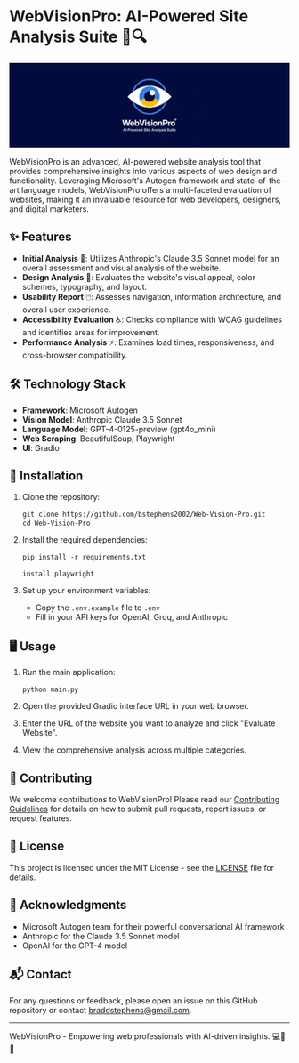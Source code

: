 # WebVisionPro: AI-Powered Site Analysis Suite 🚀🔍

![WebVisionPro Logo](images/Web-Vision-Pro-sm.jpg)

WebVisionPro is an advanced, AI-powered website analysis tool that provides comprehensive insights into various aspects of web design and functionality. Leveraging Microsoft's Autogen framework and state-of-the-art language models, WebVisionPro offers a multi-faceted evaluation of websites, making it an invaluable resource for web developers, designers, and digital marketers.

## ✨ Features

- **Initial Analysis** 🔎: Utilizes Anthropic's Claude 3.5 Sonnet model for an overall assessment and visual analysis of the website.
- **Design Analysis** 🎨: Evaluates the website's visual appeal, color schemes, typography, and layout.
- **Usability Report** 🖱️: Assesses navigation, information architecture, and overall user experience.
- **Accessibility Evaluation** ♿: Checks compliance with WCAG guidelines and identifies areas for improvement.
- **Performance Analysis** ⚡: Examines load times, responsiveness, and cross-browser compatibility.

## 🛠️ Technology Stack

- **Framework**: Microsoft Autogen
- **Vision Model**: Anthropic Claude 3.5 Sonnet
- **Language Model**: GPT-4-0125-preview (gpt4o_mini)
- **Web Scraping**: BeautifulSoup, Playwright
- **UI**: Gradio

## 🚀 Installation

1. Clone the repository:
   ```
   git clone https://github.com/bstephens2002/Web-Vision-Pro.git
   cd Web-Vision-Pro
   ```

2. Install the required dependencies:
   ```
   pip install -r requirements.txt
   ```
   ```
   install playwright
   ```

3. Set up your environment variables:
   - Copy the `.env.example` file to `.env`
   - Fill in your API keys for OpenAI, Groq, and Anthropic

## 🖥️ Usage

1. Run the main application:
   ```
   python main.py
   ```

2. Open the provided Gradio interface URL in your web browser.

3. Enter the URL of the website you want to analyze and click "Evaluate Website".

4. View the comprehensive analysis across multiple categories.

## 🤝 Contributing

We welcome contributions to WebVisionPro! Please read our [Contributing Guidelines](CONTRIBUTING.md) for details on how to submit pull requests, report issues, or request features.

## 📄 License

This project is licensed under the MIT License - see the [LICENSE](LICENSE) file for details.

## 🙏 Acknowledgments

- Microsoft Autogen team for their powerful conversational AI framework
- Anthropic for the Claude 3.5 Sonnet model
- OpenAI for the GPT-4 model

## 📬 Contact

For any questions or feedback, please open an issue on this GitHub repository or contact [braddstephens@gmail.com](mailto:braddstephens@gmail.com).

---

WebVisionPro - Empowering web professionals with AI-driven insights. 💻🧠✨
